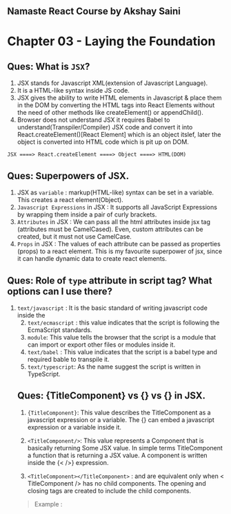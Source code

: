 ## Namaste React Course by Akshay Saini
# Chapter 03 - Laying the Foundation

## Ques: What is `JSX`?
1. JSX stands for Javascript XML(extension of Javascript Language).
2. It is a HTML-like syntax inside JS code.
3. JSX gives the ability to write HTML elements in Javascript & place them in the DOM by converting the HTML tags into React Elements without the need of other methods like createElement() or appendChild().
4. Browser does not understand JSX it requires Babel to understand(Transpiler/Compiler) JSX code and convert it into React.createElement()[React Element] which is an object itslef, later the object is converted into HTML code which is pit up on DOM.

`JSX ====> React.createElement ====> Object ====> HTML(DOM) `


## Ques:  Superpowers of JSX.
1. JSX as `variable` : markup(HTML-like) syntax can be set in a variable. This creates a react element(Object).
2. `Javascript Expressions` in JSX : It supports all JavaScript Expressions by wrapping them inside a pair of curly brackets.  
3. `Attributes` in JSX : We can pass all the html attributes inside jsx tag (attributes must be CamelCased). Even, custom attributes can be created, but it must not use CamelCase.
4. `Props` in JSX : The values of each attribute can be passed as properties (props) to a react element. This is my favourite superpower of jsx, since it can handle dynamic data to create react elements.


## Ques: Role of `type` attribute in script tag? What options can I use there?
1. `text/javascript` : It is the basic standard of writing javascript code inside the <script> tag.
Syntax

<script type="text/javascript"></script>

2. `text/ecmascript` : this value indicates that the script is following the EcmaScript standards.
3. `module`: This value tells the browser that the script is a module that can import or export other files or modules inside it.
3. `text/babel` : This value indicates that the script is a babel type and required bable to transpile it.
4. `text/typescript`: As the name suggest the script is written in TypeScript.


## Ques: {TitleComponent} vs {<TitleComponent/>} vs {<TitleComponent></TitleComponent>} in JSX.
1. `{TitleComponent}`: This value describes the TitleComponent as a javascript expression or a variable. The {} can embed a javascript expression or a variable inside it.

2. `<TitleComponent/>`: This value represents a Component that is basically returning Some JSX value. In simple terms TitleComponent a function that is returning a JSX value. A component is written inside the {<  />} expression.

3. `<TitleComponent></TitleComponent>` : <TitleComponent /> and <TitleComponent></TitleComponent> are equivalent only when < TitleComponent /> has no child components. The opening and closing tags are created to include the child components.


> Example : 
 <TitleComponent>
     <FirstChildComponent />
     <SecondChildComponent />
     <ThirdChildComponent />
 </TitleComponent>